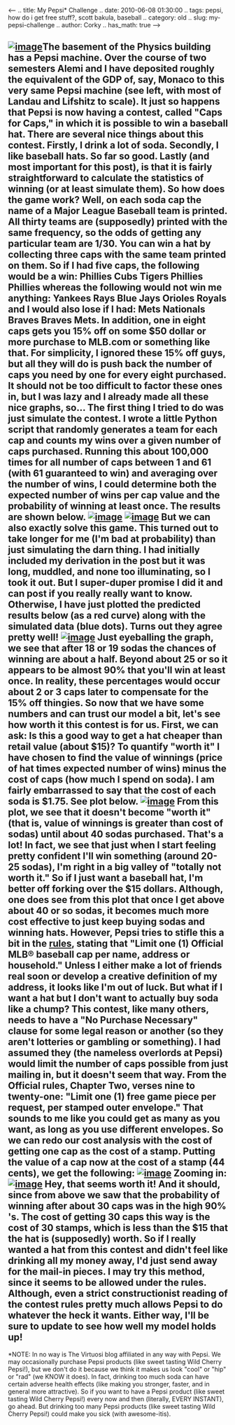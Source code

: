 <--
.. title: My Pepsi* Challenge
.. date: 2010-06-08 01:30:00
.. tags: pepsi, how do i get free stuff?, scott bakula, baseball
.. category: old
.. slug: my-pepsi-challenge
.. author: Corky
.. has_math: true
-->


[![image](http://1.bp.blogspot.com/_fa6AZDCsHnY/TAz2-SbRtAI/AAAAAAAAAFY/eaUWEFQHTDs/s200/bottles.png)](http://1.bp.blogspot.com/_fa6AZDCsHnY/TAz2-SbRtAI/AAAAAAAAAFY/eaUWEFQHTDs/s1600/bottles.png)The
basement of the Physics building has a Pepsi machine. Over the course of
two semesters Alemi and I have deposited roughly the equivalent of the
GDP of, say, Monaco to this very same Pepsi machine (see left, with most
of Landau and Lifshitz to scale). It just so happens that Pepsi is now
having a contest, called "Caps for Caps," in which it is possible to win
a baseball hat. There are several nice things about this contest.
Firstly, I drink a lot of soda. Secondly, I like baseball hats. So far
so good. Lastly (and most important for this post), is that it is fairly
straightforward to calculate the statistics of winning (or at least
simulate them).
So how does the game work? Well, on each soda cap the name of a Major
League Baseball team is printed. All thirty teams are (supposedly)
printed with the same frequency, so the odds of getting any particular
team are 1/30. You can win a hat by collecting three caps with the same
team printed on them. So if I had five caps, the following would be a
win:
Phillies Cubs Tigers Phillies Phillies
whereas the following would not win me anything:
Yankees Rays Blue Jays Orioles Royals
and I would also lose if I had:
Mets Nationals Braves Braves Mets.
In addition, one in eight caps gets you 15% off on some $50 dollar or
more purchase to MLB.com or something like that. For simplicity, I
ignored these 15% off guys, but all they will do is push back the number
of caps you need by one for every eight purchased. It should not be too
difficult to factor these ones in, but I was lazy and I already made all
these nice graphs, so...
The first thing I tried to do was just simulate the contest. I wrote a
little Python script that randomly generates a team for each cap and
counts my wins over a given number of caps purchased. Running this about
100,000 times for all number of caps between 1 and 61 (with 61
guaranteed to win) and averaging over the number of wins, I could
determine both the expected number of wins per cap value and the
probability of winning at least once. The results are shown below.
[![image](http://4.bp.blogspot.com/_fa6AZDCsHnY/TAwPaC7VV-I/AAAAAAAAAEA/ei6DPQ09bmI/s400/CapsforCaps(sim1).png)](http://4.bp.blogspot.com/_fa6AZDCsHnY/TAwPaC7VV-I/AAAAAAAAAEA/ei6DPQ09bmI/s1600/CapsforCaps(sim1).png)
[![image](http://1.bp.blogspot.com/_fa6AZDCsHnY/TAxwinoE0FI/AAAAAAAAAFA/VTOnToOXcmM/s400/WinsvsSodas.png)](http://1.bp.blogspot.com/_fa6AZDCsHnY/TAxwinoE0FI/AAAAAAAAAFA/VTOnToOXcmM/s1600/WinsvsSodas.png)
But we can also exactly solve this game. This turned out to take longer
for me (I'm bad at probability) than just simulating the darn thing. I
had initially included my derivation in the post but it was long,
muddled, and none too illuminating, so I took it out. But I super-duper
promise I did it and can post if you really really want to know.
Otherwise, I have just plotted the predicted results below (as a red
curve) along with the simulated data (blue dots). Turns out they agree
pretty well!
[![image](http://4.bp.blogspot.com/_fa6AZDCsHnY/TAxxKz3m-MI/AAAAAAAAAFI/S6YpmCcO1Fs/s400/CapsforCapsSimandPred.png)](http://4.bp.blogspot.com/_fa6AZDCsHnY/TAxxKz3m-MI/AAAAAAAAAFI/S6YpmCcO1Fs/s1600/CapsforCapsSimandPred.png)
Just eyeballing the graph, we see that after 18 or 19 sodas the chances
of winning are about a half. Beyond about 25 or so it appears to be
almost 90% that you'll win at least once. In reality, these percentages
would occur about 2 or 3 caps later to compensate for the 15% off
thingies. So now that we have some numbers and can trust our model a
bit, let's see how worth it this contest is for us.
First, we can ask: Is this a good way to get a hat cheaper than retail
value (about $15)? To quantify "worth it" I have chosen to find the
value of winnings (price of hat times expected number of wins) minus the
cost of caps (how much I spend on soda). I am fairly embarrassed to say
that the cost of each soda is $1.75. See plot below.
[![image](http://1.bp.blogspot.com/_fa6AZDCsHnY/TAxzBhvw-4I/AAAAAAAAAFQ/RiKEfFBDqig/s400/ValueDifferential.png)](http://1.bp.blogspot.com/_fa6AZDCsHnY/TAxzBhvw-4I/AAAAAAAAAFQ/RiKEfFBDqig/s1600/ValueDifferential.png)
From this plot, we see that it doesn't become "worth it" (that is, value
of winnings is greater than cost of sodas) until about 40 sodas
purchased. That's a lot! In fact, we see that just when I start feeling
pretty confident I'll win something (around 20-25 sodas), I'm right in a
big valley of "totally not worth it." So if I just want a baseball hat,
I'm better off forking over the $15 dollars.
Although, one does see from this plot that once I get above about 40 or
so sodas, it becomes much more cost effective to just keep buying sodas
and winning hats. However, Pepsi tries to stifle this a bit in the
[rules](http://www.pepsiusa.com/capsforcaps/), stating that "Limit one
(1) Official MLB® baseball cap per name, address or household." Unless I
either make a lot of friends real soon or develop a creative definition
of my address, it looks like I'm out of luck.
But what if I want a hat but I don't want to actually buy soda like a
chump? This contest, like many others, needs to have a "No Purchase
Necessary" clause for some legal reason or another (so they aren't
lotteries or gambling or something). I had assumed they (the nameless
overlords at Pepsi) would limit the number of caps possible from just
mailing in, but it doesn't seem that way. From the Official rules,
Chapter Two, verses nine to twenty-one:
"Limit one (1) free game piece per request, per stamped outer envelope."
That sounds to me like you could get as many as you want, as long as you
use different envelopes. So we can redo our cost analysis with the cost
of getting one cap as the cost of a stamp. Putting the value of a cap
now at the cost of a stamp (44 cents), we get the following:
[![image](http://2.bp.blogspot.com/_fa6AZDCsHnY/TAz3jfb-KcI/AAAAAAAAAFg/erU1nZU7ZCg/s400/mailincaps.png)](http://2.bp.blogspot.com/_fa6AZDCsHnY/TAz3jfb-KcI/AAAAAAAAAFg/erU1nZU7ZCg/s1600/mailincaps.png)
Zooming in:
[![image](http://1.bp.blogspot.com/_fa6AZDCsHnY/TAz3tj6kg8I/AAAAAAAAAFo/MDHgjjjS2J0/s400/mailinZoom.png)](http://1.bp.blogspot.com/_fa6AZDCsHnY/TAz3tj6kg8I/AAAAAAAAAFo/MDHgjjjS2J0/s1600/mailinZoom.png)
Hey, that seems worth it! And it should, since from above we saw that
the probability of winning after about 30 caps was in the high 90% 's.
The cost of getting 30 caps this way is the cost of 30 stamps, which is
less than the $15 that the hat is (supposedly) worth. So if I really
wanted a hat from this contest and didn't feel like drinking all my
money away, I'd just send away for the mail-in pieces.
I may try this method, since it seems to be allowed under the rules.
Although, even a strict constructionist reading of the contest rules
pretty much allows Pepsi to do whatever the heck it wants. Either way,
I'll be sure to update to see how well my model holds up!
-------
*NOTE: In no way is The Virtuosi blog affiliated in any way with Pepsi.
We may occasionally purchase Pepsi products (like sweet tasting Wild
Cherry Pepsi!), but we don't do it because we think it makes us look
"cool" or "hip" or "rad" (we KNOW it does). In fact, drinking too much
soda can have certain adverse health effects (like making you stronger,
faster, and in general more attractive). So if you want to have a Pepsi
product (like sweet tasting Wild Cherry Pepsi!) every now and then
(literally, EVERY INSTANT), go ahead. But drinking too many Pepsi
products (like sweet tasting Wild Cherry Pepsi!) could make you sick
(with awesome-itis).
